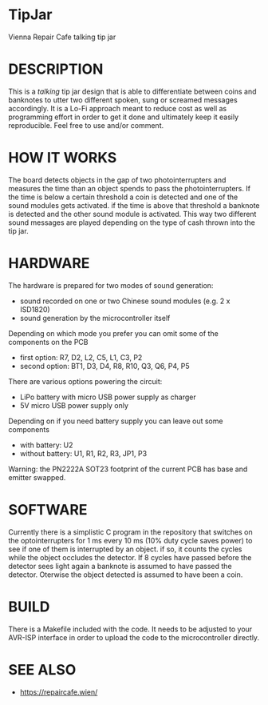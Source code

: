# TipJar
Vienna Repair Cafe talking tip jar

DESCRIPTION
===========

This is a *talking* tip jar design that is able to differentiate between coins and banknotes to utter two different spoken, sung or screamed messages accordingly.
It is a Lo-Fi approach meant to reduce cost as well as programming effort in order to get it done and ultimately keep it easily reproducible.
Feel free to use and/or comment.

# HOW IT WORKS

The board detects objects in the gap of two photointerrupters and measures the time than an object spends to pass the photointerrupters. If the time is below a certain threshold a coin is detected and one of the sound modules gets activated. if the time is above that threshold a banknote is detected and the other sound module is activated.
This way two different sound messages are played depending on the type of cash thrown into the tip jar.

# HARDWARE

The hardware is prepared for two modes of sound generation:

* sound recorded on one or two Chinese sound modules (e.g. 2 x ISD1820)
* sound generation by the microcontroller itself

Depending on which mode you prefer you can omit some of the components on the PCB

* first option: R7, D2, L2, C5, L1, C3, P2
* second option: BT1, D3, D4, R8, R10, Q3, Q6, P4, P5

There are various options powering the circuit:

* LiPo battery with micro USB power supply as charger
* 5V micro USB power supply only

Depending on if you need battery supply you can leave out some components

* with battery: U2
* without battery: U1, R1, R2, R3, JP1, P3

Warning: the PN2222A SOT23 footprint of the current PCB has base and emitter swapped.

# SOFTWARE

Currently there is a simplistic C program in the repository that switches on the optointerrupters for 1 ms every 10 ms (10% duty cycle saves power) to see if one of them is interrupted by an object. if so, it counts the cycles while the object occludes the detector. If 8 cycles have passed before the detector sees light again a banknote is assumed to have passed the detector. Oterwise the object detected is assumed to have been a coin.

# BUILD

There is a Makefile included with the code. It needs to be adjusted to your AVR-ISP interface in order to upload the code to the microcontroller directly.

# SEE ALSO

* https://repaircafe.wien/

